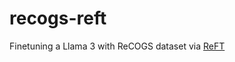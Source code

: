 # recogs-reft

Finetuning a Llama 3 with ReCOGS dataset via [ReFT](https://github.com/stanfordnlp/pyreft)
